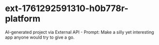 # ext-1761292591310-h0b778r-platform
AI-generated project via External API - Prompt: Make a silly yet interesting app anyone would try to give a go.
